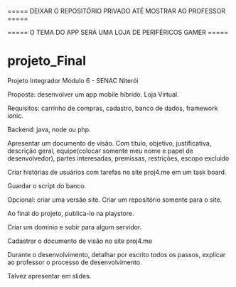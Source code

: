 ===== DEIXAR O REPOSITÓRIO PRIVADO ATÉ MOSTRAR AO PROFESSOR =====

===== O TEMA DO APP SERÁ UMA LOJA DE PERIFÉRICOS GAMER =====



# projeto_Final
Projeto Integrador Módulo 6 - SENAC Niterói

Proposta: desenvolver um app mobile híbrido. Loja Virtual.

Requisitos: carrinho de compras, cadastro, banco de dados, framework ionic.

Backend: java, node ou php.

  Apresentar um documento de visão.
  Com titulo, objetivo, justificativa, descrição geral, 
  equipe(colocar somente meu nome e papel de desenvolvedor), partes interesadas, premissas,
  restrições, escopo excluido

Criar histórias de usuários com tarefas no site proj4.me em um task board.

Guardar o script do banco.

Opcional: criar uma versão site. Criar um repositório somente para o site.

Ao final do projeto, publica-lo na playstore.

Criar um domínio e subir para algum servidor.

Cadastrar o documento de visão no site proj4.me

Durante o desenvolvimento, detalhar por escrito todos os passos, explicar ao professor o processo de desenvolvimento.

Talvez apresentar em slides.

